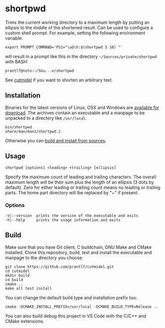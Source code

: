 # shortpwd

Trims the current working directory to a maximum length by putting an ellipsis to the middle of the shortened result. Can be used to configure a custom shell prompt. For example, setting the following environment variable:

    export PROMPT_COMMAND='PS1="\u@\h:$(shortpwd 5 10) "'

will result in a prompt like this in the directory `~/Sources/private/shortpwd` with BASH:

    prantlf@noto:~/Sou...e/shortpwd

See [cutmidel] if you want to shorten an arbitrary text.

## Installation

Binaries for the latest versions of Linux, OSX and Windows are [available for download]. The archives contain an executable and a manpage to be unpacked to a directory like `/usr/local`.

    bin/shortpwd
    share/man/man1/shortpwd.1

Otherwise you can [build and install from sources](#build).

## Usage

    shortpwd [options] <leading> <trailing> [ellipsis]

Specify the maximum count of leading and trailing characters. The overall maximum length will be their sum plus the length of an ellipsis (3 dots by default). Zero for either leading or trailing count means no leading or trailing parts. The home part directory will lbe replaced by "~\" if present.

### Options

    -V|--version  prints the version of the executable and exits
    -h|--help     prints the usage information and exits

## Build

Make sure that you have Git client, C buildchain, GNU Make and CMake installed. Clone this repository, build, test and install the executable and manpage to the directory you choose:

    git clone https://github.com/prantlf/cutmidel.git
    cd cutmidel
    mkdir build
    cd build
    cmake ..
    make all test install

You can change the default build type and installation prefix too:

    cmake -DCMAKE_INSTALL_PREFIX=/usr/local -DCMAKE_BUILD_TYPE=Release ..

You can also build debug this project in VS Code with the C/C++ and CMake extensions.

[cutmidel]: https://github.com/prantlf/cutmidel
[available for download]: https://github.com/prantlf/shortpwd/releases
